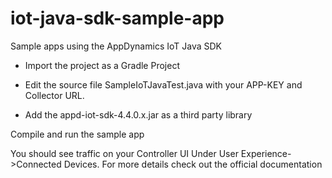 # iot-java-sdk-sample-app
Sample apps using the AppDynamics IoT Java SDK

* Import the project as a Gradle Project

* Edit the source file SampleIoTJavaTest.java with your APP-KEY and Collector URL.
* Add the appd-iot-sdk-4.4.0.x.jar as a third party library

Compile and run the sample app

You should see traffic on your Controller UI Under User Experience->Connected Devices.
For more details check out the official documentation
